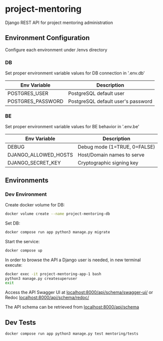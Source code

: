 # project-mentoring

Django REST API for project mentoring administration

## Environment Configuration

Configure each environment under /envs directory

### DB

Set proper environment variable values for DB connection in '.env.db'

| Env Variable             | Description                          |
|--------------------------|--------------------------------------|
| POSTGRES_USER            | PostgreSQL default user              |
| POSTGRES_PASSWORD        | PostgreSQL default user's password   |

### BE

Set proper environment variable values for BE behavior in '.env.be'

| Env Variable             | Description                          |
|--------------------------|--------------------------------------|
| DEBUG                    | Debug mode (1=TRUE, 0=FALSE)         |
| DJANGO_ALLOWED_HOSTS     | Host/Domain names to serve           |
| DJANGO_SECRET_KEY        | Cryptographic signing key            |

## Environments

### Dev Environment

Create docker volume for DB:

```bash
docker volume create --name project-mentoring-db
```

Set DB:

```bash
docker compose run app python3 manage.py migrate
```

Start the service:

```bash
docker compose up
```

In order to browse the API a Django user is needed, in new terminal execute:

```bash
docker exec -it project-mentoring-app-1 bash
python3 manage.py createsuperuser
exit
```

Access the API Swagger UI at [localhost:8000/api/schema/swagger-ui/](http://localhost:8000/api/schema/swagger-ui/) or Redoc [localhost:8000/api/schema/redoc/](http://localhost:8000/api/schema/redoc/)

The API schema can be retrieved from [localhost:8000/api/schema](http://localhost:8000/api/schema)

## Dev Tests

```bash
docker compose run app python3 manage.py test mentoring/tests
```
